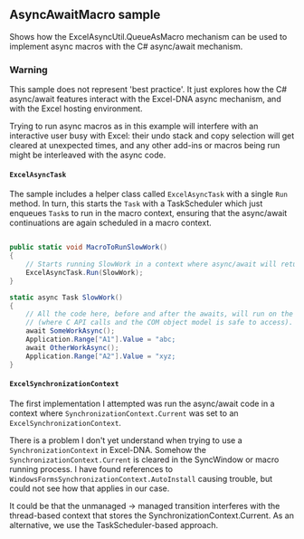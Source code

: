 AsyncAwaitMacro sample
---

Shows how the ExcelAsyncUtil.QueueAsMacro mechanism can be used to implement async macros with the C# async/await mechanism.

### Warning

This sample does not represent 'best practice'. It just explores how the C# async/await features interact with the Excel-DNA async mechanism, and with the Excel hosting environment.

Trying to run async macros as in this example will interfere with an interactive user busy with Excel: 
 their undo stack and copy selection will get cleared at unexpected times, and any other add-ins or macros being run might be
 interleaved with the async code.
 
#### `ExcelAsyncTask`

The sample includes a helper class called `ExcelAsyncTask` with a single `Run` method.
In turn, this starts the `Task` with a TaskScheduler which just enqueues `Task`s to run in the macro context, 
ensuring that the async/await continuations are again scheduled in a macro context.

```c#

public static void MacroToRunSlowWork()
{
    // Starts running SlowWork in a context where async/await will return to the macro context on the main Excel thread.
    ExcelAsyncTask.Run(SlowWork);
}

static async Task SlowWork()
{
    // All the code here, before and after the awaits, will run on the main thread in a macro context
    // (where C API calls and the COM object model is safe to access).
    await SomeWorkAsync();
    Application.Range["A1"].Value = "abc;
    await OtherWorkAsync();
    Application.Range["A2"].Value = "xyz;
}

```


#### `ExcelSynchronizationContext`

The first implementation I attempted was run the async/await code in a context where `SynchronizationContext.Current` was set to an `ExcelSynchronizationContext`.

There is a problem I don't yet understand when trying to use a `SynchronizationContext` in Excel-DNA.
Somehow the `SynchronizationContext.Current` is cleared in the SyncWindow or macro running process.
I have found references to `WindowsFormsSynchronizationContext.AutoInstall` causing trouble, but could not see how that applies in our case.

It could be that the unmanaged -> managed transition interferes with the thread-based context that stores the SynchronizationContext.Current.
As an alternative, we use the TaskScheduler-based approach.

